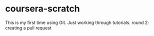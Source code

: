 # coursera-scratch
This is my first time using Git.  Just working through tutorials.
round 2: creating a pull request

